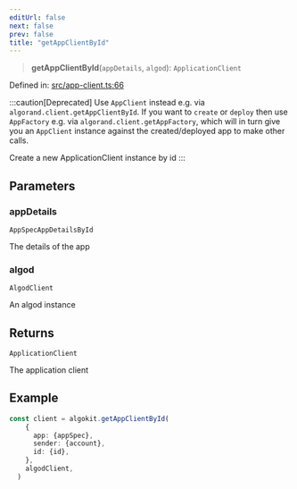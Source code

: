 ```yaml
---
editUrl: false
next: false
prev: false
title: "getAppClientById"
---
```


> **getAppClientById**(`appDetails`, `algod`): `ApplicationClient`

Defined in: [src/app-client.ts:66](https://github.com/algorandfoundation/algokit-utils-ts/blob/e57e96ab17213653e656688e8d7251c0107554cf/src/app-client.ts#L66)

:::caution[Deprecated]
Use `AppClient` instead e.g. via `algorand.client.getAppClientById`.
If you want to `create` or `deploy` then use `AppFactory` e.g. via `algorand.client.getAppFactory`,
which will in turn give you an `AppClient` instance against the created/deployed app to make other calls.

Create a new ApplicationClient instance by id
:::

## Parameters

### appDetails

`AppSpecAppDetailsById`

The details of the app

### algod

`AlgodClient`

An algod instance

## Returns

`ApplicationClient`

The application client

## Example

```ts
const client = algokit.getAppClientById(
    {
      app: {appSpec},
      sender: {account},
      id: {id},
    },
    algodClient,
  )
```
